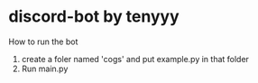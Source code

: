 # discord-bot by tenyyy

How to run the bot
1. create a foler named 'cogs' and put example.py in that folder
2. Run main.py
